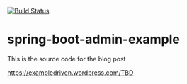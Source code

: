 [![Build Status](https://travis-ci.org/ExampleDriven/spring-boot-admin-example.svg?branch=master)](https://travis-ci.org/ExampleDriven/spring-boot-admin-example)
# spring-boot-admin-example

This is the source code for the blog post

https://exampledriven.wordpress.com/TBD